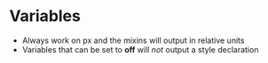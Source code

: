 # Variables

* Always work on px and the mixins will output in relative units
* Variables that can be set to **off** will *not* output a style declaration
